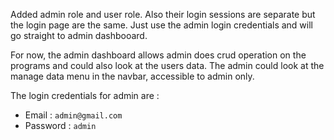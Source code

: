 Added admin role and user role. Also their login sessions are separate but the login page are the same. Just use the admin login credentials and will go straight to admin dashbooard.

For now, the admin dashboard allows admin does crud operation on the programs and could also look at the users data. The admin could look at the manage data menu in the navbar, accessible to admin only.

The login credentials for admin are :
- Email : ```admin@gmail.com```
- Password : ```admin```